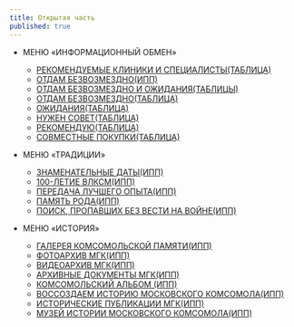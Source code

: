 ```yaml
---
title: Открытая часть
published: true
---
```




- МЕНЮ «ИНФОРМАЦИОННЫЙ ОБМЕН»
    - [РЕКОМЕНДУЕМЫЕ КЛИНИКИ И СПЕЦИАЛИСТЫ(ТАБЛИЦА)](#)
    - [ОТДАМ БЕЗВОЗМЕЗДНО(ИПП)](#)
    - [ОТДАМ БЕЗВОЗМЕЗДНО И ОЖИДАНИЯ(ТАБЛИЦЫ)](#)
    + [ОТДАМ БЕЗВОЗМЕЗДНО(ТАБЛИЦА)](#)
    + [ОЖИДАНИЯ(ТАБЛИЦА)](#)
    - [НУЖЕН СОВЕТ(ТАБЛИЦА)](#)
    - [РЕКОМЕНДУЮ(ТАБЛИЦА)](#)
    - [СОВМЕСТНЫЕ ПОКУПКИ(ТАБЛИЦА)](#)

- МЕНЮ «ТРАДИЦИИ»
    - [ЗНАМЕНАТЕЛЬНЫЕ ДАТЫ(ИПП)](#)
    - [100-ЛЕТИЕ ВЛКСМ(ИПП)](#)
    - [ПЕРЕДАЧА ЛУЧШЕГО ОПЫТА(ИПП)](#)
    - [ПАМЯТЬ РОДА(ИПП)](#)
    - [ПОИСК, ПРОПАВШИХ БЕЗ ВЕСТИ НА ВОЙНЕ(ИПП)](#)


- МЕНЮ «ИСТОРИЯ»
    - [ГАЛЕРЕЯ КОМСОМОЛЬСКОЙ ПАМЯТИ(ИПП)](#)
    - [ФОТОАРХИВ МГК(ИПП)](#)
    - [ВИДЕОАРХИВ МГК(ИПП)](#)
    - [АРХИВНЫЕ ДОКУМЕНТЫ МГК(ИПП)](#)
    - [КОМСОМОЛЬСКИЙ АЛЬБОМ (ИПП)](#)
    - [ВОССОЗДАЕМ ИСТОРИЮ МОСКОВСКОГО КОМСОМОЛА(ИПП)](#)
    - [ИСТОРИЧЕСКИЕ ПУБЛИКАЦИИ МГК(ИПП)](#)
    - [МУЗЕЙ ИСТОРИИ МОСКОВСКОГО КОМСОМОЛА(ИПП)](#)
